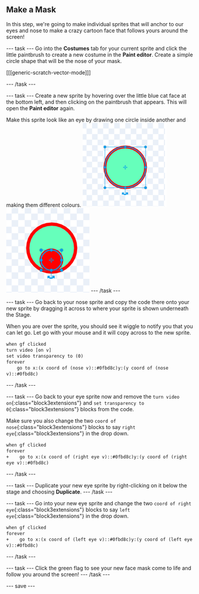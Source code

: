 ## Make a Mask

In this step, we're going to make individual sprites that will anchor to our eyes and nose to make a crazy cartoon face that follows yours around the screen!

--- task ---
Go into the **Costumes** tab for your current sprite and click the little paintbrush to create a new costume in the **Paint editor**.
Create a simple circle shape that will be the nose of your mask.

[[[generic-scratch-vector-mode]]]

--- /task ---

--- task ---
Create a new sprite by hovering over the little blue cat face at the bottom left, and then clicking on the paintbrush that appears. This will open the **Paint editor** again.

Make this sprite look like an eye by drawing one circle inside another and making them different colours.
![Eye part 1](images/eye1.png) ![Eye part 2](images/eye2.png)
--- /task ---

--- task ---
Go back to your nose sprite and copy the code there onto your new sprite by dragging it across to where your sprite is shown underneath the Stage. 

When you are over the sprite, you should see it wiggle to notify you that you can let go. Let go with your mouse and it will copy across to the new sprite.
``` blocks3
when gf clicked
turn video [on v]
set video transparency to (0)
forever
    go to x:(x coord of (nose v)::#0fbd8c)y:(y coord of (nose v)::#0fbd8c)
```
--- /task ---

--- task ---
Go back to your eye sprite now and remove the `turn video on`{:class="block3extensions"} and `set transparency to 0`{:class="block3extensions"} blocks from the code. 

Make sure you also change the two `coord of nose`{:class="block3extensions"} blocks to say `right eye`{:class="block3extensions"} in the drop down.
``` blocks3
when gf clicked
forever
+    go to x:(x coord of (right eye v)::#0fbd8c)y:(y coord of (right eye v)::#0fbd8c)
```
--- /task ---

--- task ---
Duplicate your new eye sprite by right-clicking on it below the stage and choosing **Duplicate**.
--- /task ---

--- task ---
Go into your new eye sprite and change the two `coord of right eye`{:class="block3extensions"} blocks to say `left eye`{:class="block3extensions"} in the drop down.
``` blocks3
when gf clicked
forever
+    go to x:(x coord of (left eye v)::#0fbd8c)y:(y coord of (left eye v)::#0fbd8c)
```
--- /task ---

--- task ---
Click the green flag to see your new face mask come to life and follow you around the screen!
--- /task ---

--- save ---
